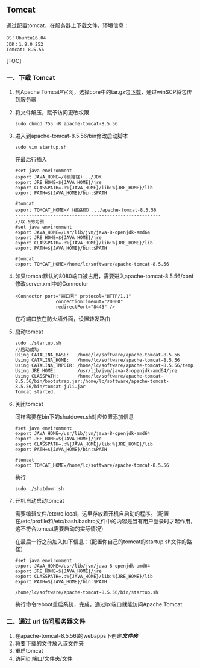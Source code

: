 ## Tomcat

通过配置tomcat，在服务器上下载文件，环境信息：

```
OS：Ubuntu16.04
JDK：1.8.0_252
Tomcat: 8.5.56
```

[TOC]

### 一、下载 Tomcat

1. 到Apache Tomcat®官网，选择core中的tar.gz包[下载](https://tomcat.apache.org/download-80.cgi)，通过winSCP将包传到服务器

2. 将文件解压，赋予访问更改权限

   ```
   sudo chmod 755 -R apache-tomcat-8.5.56
   ```

3. 进入到apache-tomcat-8.5.56/bin修改启动脚本

   ```
   sudo vim startup.sh
   ```

   在最后行插入

   ```
   #set java environment
   export JAVA_HOME=/(根路径).../JDK
   export JRE_HOME=${JAVA_HOME}/jre
   export CLASSPATH=.:%{JAVA_HOME}/lib:%{JRE_HOME}/lib
   export PATH=${JAVA_HOME}/bin:$PATH
   
   #tomcat
   export TOMCAT_HOME=/（根路径）.../apache-tomcat-8.5.56
   ------------------------------------------------------
   //以.9的为例
   #set java environment
   export JAVA_HOME=/usr/lib/jvm/java-8-openjdk-amd64
   export JRE_HOME=${JAVA_HOME}/jre
   export CLASSPATH=.:%{JAVA_HOME}/lib:%{JRE_HOME}/lib
   export PATH=${JAVA_HOME}/bin:$PATH
   
   #tomcat
   export TOMCAT_HOME=/home/lc/software/apache-tomcat-8.5.56
   ```

4. 如果tomcat默认的8080端口被占用，需要进入apache-tomcat-8.5.56/conf修改server.xml中的Connector

   ```
   <Connector port="端口号" protocol="HTTP/1.1"
                  connectionTimeout="20000"
                  redirectPort="8443" />
   ```

   在将端口放在防火墙外面，设置转发路由

5. 启动tomcat

   ```
   sudo ./startup.sh
   //启动成功
   Using CATALINA_BASE:   /home/lc/software/apache-tomcat-8.5.56
   Using CATALINA_HOME:   /home/lc/software/apache-tomcat-8.5.56
   Using CATALINA_TMPDIR: /home/lc/software/apache-tomcat-8.5.56/temp
   Using JRE_HOME:        /usr/lib/jvm/java-8-openjdk-amd64/jre
   Using CLASSPATH:       /home/lc/software/apache-tomcat-8.5.56/bin/bootstrap.jar:/home/lc/software/apache-tomcat-8.5.56/bin/tomcat-juli.jar
   Tomcat started.
   ```

6. 关闭tomcat

   同样需要在bin下的shutdown.sh对应位置添加信息

   ```
   #set java environment
   export JAVA_HOME=/usr/lib/jvm/java-8-openjdk-amd64
   export JRE_HOME=${JAVA_HOME}/jre
   export CLASSPATH=.:%{JAVA_HOME}/lib:%{JRE_HOME}/lib
   export PATH=${JAVA_HOME}/bin:$PATH
   
   #tomcat
   export TOMCAT_HOME=/home/lc/software/apache-tomcat-8.5.56
   ```

   执行

   ```
   sudo ./shutdown.sh
   ```

7. 开机自动启动tomcat

   需要编辑文件/etc/rc.local，这里存放着开机自启动的程序。（配置在/etc/profile和/etc/bash.bashrc文件中的内容是当有用户登录时才起作用，这不符合tomcat需要启动的实际情况）

   在最后一行之前加入如下信息：（配置你自己的tomcat的startup.sh文件的路径）

   ```
   #set java environment
   export JAVA_HOME=/usr/lib/jvm/java-8-openjdk-amd64
   export JRE_HOME=${JAVA_HOME}/jre
   export CLASSPATH=.:%{JAVA_HOME}/lib:%{JRE_HOME}/lib
   export PATH=${JAVA_HOME}/bin:$PATH
   
   /home/lc/software/apache-tomcat-8.5.56/bin/startup.sh
   ```

   执行命令reboot重启系统，完成，通过ip:端口就能访问Apache Tomcat

### 二、通过 url 访问服务器文件

1. 在apache-tomcat-8.5.56t的webapps下创建***文件夹***
2. 将要下载的文件放入该文件夹
3. 重启tomcat
4. 访问ip:端口/文件夹/文件